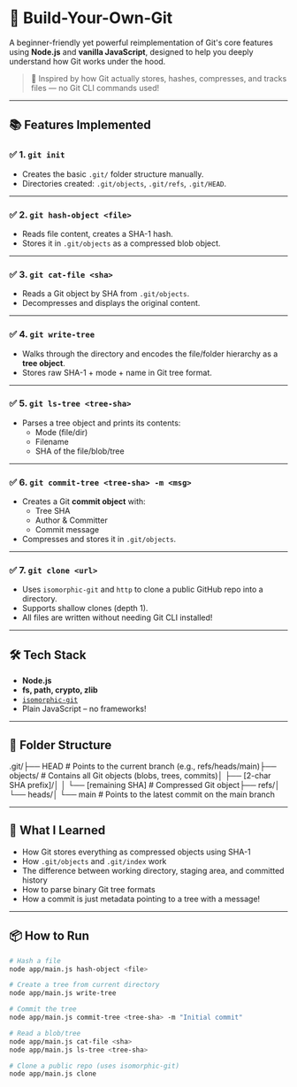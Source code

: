 # 🔧 Build-Your-Own-Git

A beginner-friendly yet powerful reimplementation of Git's core features using **Node.js** and **vanilla JavaScript**, designed to help you deeply understand how Git works under the hood.

> 🚀 Inspired by how Git actually stores, hashes, compresses, and tracks files — no Git CLI commands used!

---

## 📚 Features Implemented

### ✅ 1. `git init`
- Creates the basic `.git/` folder structure manually.
- Directories created: `.git/objects`, `.git/refs`, `.git/HEAD`.

---

### ✅ 2. `git hash-object <file>`
- Reads file content, creates a SHA-1 hash.
- Stores it in `.git/objects` as a compressed blob object.

---

### ✅ 3. `git cat-file <sha>`
- Reads a Git object by SHA from `.git/objects`.
- Decompresses and displays the original content.

---

### ✅ 4. `git write-tree`
- Walks through the directory and encodes the file/folder hierarchy as a **tree object**.
- Stores raw SHA-1 + mode + name in Git tree format.

---

### ✅ 5. `git ls-tree <tree-sha>`
- Parses a tree object and prints its contents:
  - Mode (file/dir)
  - Filename
  - SHA of the file/blob/tree

---

### ✅ 6. `git commit-tree <tree-sha> -m <msg>`
- Creates a Git **commit object** with:
  - Tree SHA
  - Author & Committer
  - Commit message
- Compresses and stores it in `.git/objects`.

---

### ✅ 7. `git clone <url>`
- Uses `isomorphic-git` and `http` to clone a public GitHub repo into a directory.
- Supports shallow clones (depth 1).
- All files are written without needing Git CLI installed!

---

## 🛠️ Tech Stack

- **Node.js**
- **fs, path, crypto, zlib**
- [`isomorphic-git`](https://isomorphic-git.org/)
- Plain JavaScript – no frameworks!

---

## 📁 Folder Structure
.git/├── HEAD # Points to the current branch (e.g., refs/heads/main)├── objects/ # Contains all Git objects (blobs, trees, commits)│ ├── \[2-char SHA prefix\]/│ │ └── \[remaining SHA\] # Compressed Git object├── refs/│ └── heads/│ └── main # Points to the latest commit on the main branch

---

## 🧠 What I Learned

- How Git stores everything as compressed objects using SHA-1
- How `.git/objects` and `.git/index` work
- The difference between working directory, staging area, and committed history
- How to parse binary Git tree formats
- How a commit is just metadata pointing to a tree with a message!

---

## 📦 How to Run

```bash
# Hash a file
node app/main.js hash-object <file>

# Create a tree from current directory
node app/main.js write-tree

# Commit the tree
node app/main.js commit-tree <tree-sha> -m "Initial commit"

# Read a blob/tree
node app/main.js cat-file <sha>
node app/main.js ls-tree <tree-sha>

# Clone a public repo (uses isomorphic-git)
node app/main.js clone

